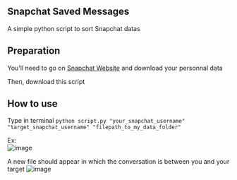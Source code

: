 ## Snapchat Saved Messages 
A simple python script to sort Snapchat datas   

## Preparation
You'll need to go on [Snapchat Website](https://accounts.snapchat.com/accounts/downloadmydata) and download your personnal data  

Then, download this script

## How to use

Type in terminal ``python script.py "your_snapchat_username" "target_snapchat_username" "filepath_to_my_data_folder"``

Ex:  
![image](https://user-images.githubusercontent.com/71312500/155203731-c848a1d0-9721-4da9-8fbe-4145883aacc6.png)

A new file should appear in which the conversation is between you and your target
![image](https://user-images.githubusercontent.com/71312500/155203827-668434f9-ca61-46e0-a4d6-987a03936a76.png)

